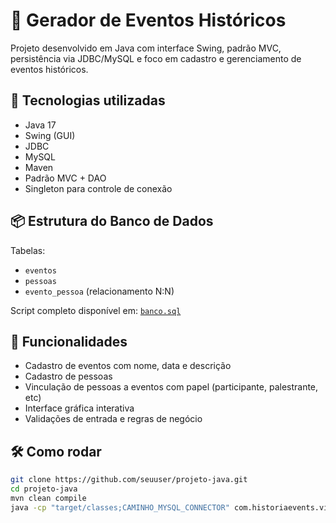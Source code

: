 # 🎉 Gerador de Eventos Históricos

Projeto desenvolvido em Java com interface Swing, padrão MVC, persistência via JDBC/MySQL e foco em cadastro e gerenciamento de eventos históricos.

## 🚀 Tecnologias utilizadas

- Java 17
- Swing (GUI)
- JDBC
- MySQL
- Maven
- Padrão MVC + DAO
- Singleton para controle de conexão

## 📦 Estrutura do Banco de Dados

Tabelas:
- `eventos`
- `pessoas`
- `evento_pessoa` (relacionamento N:N)

Script completo disponível em: [`banco.sql`](./banco.sql)

## 🧠 Funcionalidades

- Cadastro de eventos com nome, data e descrição
- Cadastro de pessoas
- Vinculação de pessoas a eventos com papel (participante, palestrante, etc)
- Interface gráfica interativa
- Validações de entrada e regras de negócio

## 🛠️ Como rodar

```bash
git clone https://github.com/seuuser/projeto-java.git
cd projeto-java
mvn clean compile
java -cp "target/classes;CAMINHO_MYSQL_CONNECTOR" com.historiaevents.view.MainApp
